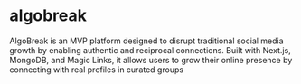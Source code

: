 # algobreak
AlgoBreak is an MVP platform designed to disrupt traditional social media growth by enabling authentic and reciprocal connections. Built with Next.js, MongoDB, and Magic Links, it allows users to grow their online presence by connecting with real profiles in curated groups

